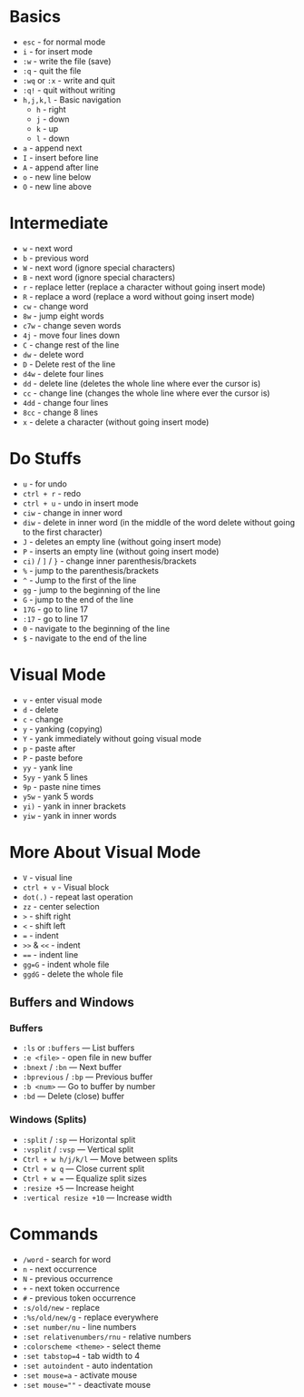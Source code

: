 # Basics

- `esc` - for normal mode
- `i` - for insert mode
- `:w` - write the file (save)
- `:q` - quit the file 
- `:wq` or `:x` - write and quit
- `:q!` - quit without writing
- `h,j,k,l` - Basic navigation
  - `h` - right
  - `j` - down
  - `k` - up
  - `l` - down
- `a` - append next
- `I` - insert before line
- `A` - append after line
- `o` - new line below
- `O` - new line above

# Intermediate

- `w` - next word
- `b` - previous word
- `W` - next word (ignore special characters)
- `B` - next word (ignore special characters)
- `r` - replace letter (replace a character without going insert mode)
- `R` - replace a word (replace a word without going insert mode)
- `cw` - change word
- `8w` - jump eight words
- `c7w` - change seven words
- `4j` - move four lines down
- `C` - change rest of the line
- `dw` - delete word
- `D` - Delete rest of the line
- `d4w` - delete four lines
- `dd` - delete line (deletes the whole line where ever the cursor is)
- `cc` - change line (changes the whole line where ever the cursor is)
- `4dd` - change four lines
- `8cc` - change 8 lines
- `x` - delete a character (without going insert mode)

# Do Stuffs

- `u` - for undo
- `ctrl + r` - redo 
- `ctrl + u` - undo in insert mode 
- `ciw` - change in inner word
- `diw` - delete in inner word (in the middle of the word delete without going to the first character)
- `J` - deletes an empty line (without going insert mode)
- `P` - inserts an empty line (without going insert mode)
- `ci)` / `]` / `}` - change inner parenthesis/brackets
- `%` - jump to the parenthesis/brackets
- `^` - Jump to the first of the line
- `gg` - jump to the beginning of the line
- `G` - jump to the end of the line
- `17G` - go to line 17
- `:17` - go to line 17 
- `0` - navigate to the beginning of the line
- `$` - navigate to the end of the line

# Visual Mode

- `v` - enter visual mode
- `d` - delete
- `c` - change
- `y` - yanking (copying)
- `Y` - yank immediately without going visual mode
- `p` - paste after 
- `P` - paste before
- `yy` - yank line
- `5yy` - yank 5 lines
- `9p` - paste nine times
- `y5w` - yank 5 words
- `yi)` - yank in inner brackets
- `yiw` - yank in inner words

# More About Visual Mode

- `V` - visual line
- `ctrl + v` - Visual block
- `dot(.)` - repeat last operation
- `zz` - center selection
- `>` - shift right 
- `<` - shift left
- `=` - indent
- `>>` & `<<` - indent
- `==` - indent line
- `gg=G` - indent whole file
- `ggdG` - delete the whole file

## Buffers and Windows

### Buffers

- `:ls` or `:buffers` — List buffers
- `:e <file>` - open file in new buffer
- `:bnext` / `:bn` — Next buffer  
- `:bprevious` / `:bp` — Previous buffer  
- `:b <num>` — Go to buffer by number  
- `:bd` — Delete (close) buffer  

### Windows (Splits)

- `:split` / `:sp` — Horizontal split  
- `:vsplit` / `:vsp` — Vertical split  
- `Ctrl + w h/j/k/l` — Move between splits  
- `Ctrl + w q` — Close current split  
- `Ctrl + w =` — Equalize split sizes  
- `:resize +5` — Increase height  
- `:vertical resize +10` — Increase width  

# Commands
- `/word` - search for word
- `n` - next occurrence
- `N` - previous occurrence
- `+` - next token occurrence
- `#` - previous token occurrence
- `:s/old/new` - replace
- `:%s/old/new/g` - replace everywhere
- `:set number/nu` - line numbers
- `:set relativenumbers/rnu` - relative numbers
- `:colorscheme <theme>` - select theme
- `:set tabstop=4` - tab width to 4
- `:set autoindent` - auto indentation
- `:set mouse=a` - activate mouse
- `:set mouse=""` - deactivate mouse